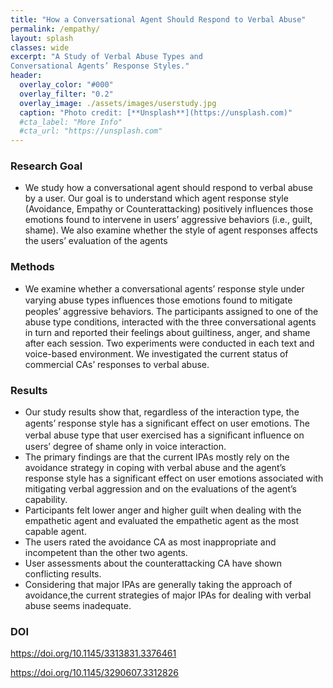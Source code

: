 ```yaml
---
title: "How a Conversational Agent Should Respond to Verbal Abuse"
permalink: /empathy/
layout: splash
classes: wide
excerpt: "A Study of Verbal Abuse Types and
Conversational Agents’ Response Styles."
header:
  overlay_color: "#000"
  overlay_filter: "0.2"
  overlay_image: ./assets/images/userstudy.jpg
  caption: "Photo credit: [**Unsplash**](https://unsplash.com)"
  #cta_label: "More Info"
  #cta_url: "https://unsplash.com"
---
```

### **Research Goal**
* We study how a conversational agent should respond to verbal abuse by a user. Our goal is to understand which agent response style (Avoidance, Empathy or Counterattacking) positively influences those emotions found to intervene in users’ aggressive behaviors (i.e., guilt, shame). We also examine whether the style of agent responses affects the users’ evaluation of the agents

### **Methods**
* We examine whether a conversational agents’ response style under varying abuse types inﬂuences those emotions found to mitigate peoples’ aggressive behaviors. The participants assigned to one of the abuse type conditions, interacted with the three conversational agents in turn and reported their feelings about guiltiness, anger, and shame after each session. Two experiments were conducted in each text and voice-based environment. We investigated the current status of commercial CAs’ responses to verbal abuse.

### **Results**
* Our study results show that, regardless of the interaction type, the agents’ response style has a signiﬁcant eﬀect on user emotions. The verbal abuse type that user exercised has a signiﬁcant inﬂuence on users’ degree of shame only in voice interaction.
* The primary findings are that the current IPAs mostly rely on the avoidance strategy in coping with verbal abuse and the agent’s response style has a significant effect on user emotions associated with mitigating verbal aggression and on the evaluations of the agent’s capability. 
*	Participants felt lower anger and higher guilt when dealing with the empathetic agent and evaluated the empathetic agent as the most capable agent.
*	The users rated the avoidance CA as most inappropriate and incompetent than the other two agents.  
*	User assessments about the counterattacking CA have shown conflicting results.
*	Considering that major IPAs are generally taking the approach of avoidance,the current strategies of major IPAs for dealing with verbal abuse seems inadequate.

### **DOI**
https://doi.org/10.1145/3313831.3376461

https://doi.org/10.1145/3290607.3312826
